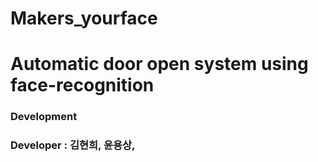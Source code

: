 # Makers_yourface
# Automatic door open system using face-recognition
### Development
### Developer : 김현희, 윤용상, 
